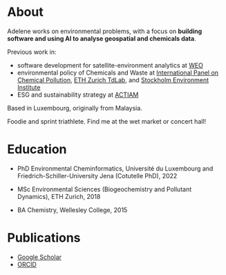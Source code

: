 # About

Adelene works on environmental problems, with a focus on **building software and using AI to analyse geospatial and chemicals data**. 

Previous work in:
* software development for satellite-environment analytics at [WEO](https://www.weo-water.com/)
* environmental policy of Chemicals and Waste at [International Panel on Chemical Pollution](https://www.ipcp.ch/), [ETH Zurich TdLab](https://tdlab.usys.ethz.ch/teaching/tdcs/former/cs2016.html), and [Stockholm Environment Institute](https://www.sei.org/)
* ESG and sustainability strategy at [ACTIAM](https://www.cardano.nl/)

Based in Luxembourg, originally from Malaysia.

Foodie and sprint triathlete. Find me at the wet market or concert hall!

# Education

* PhD Environmental Cheminformatics, Université du Luxembourg and Friedrich-Schiller-University Jena (Cotutelle PhD), 2022

* MSc Environmental Sciences (Biogeochemistry and Pollutant Dynamics), ETH Zurich, 2018 

* BA Chemistry, Wellesley College, 2015



# Publications
- [Google Scholar](https://scholar.google.com/citations?user=qofOnu8AAAAJ&hl=en)
- [ORCID](https://orcid.org/0000-0002-2985-6473)
